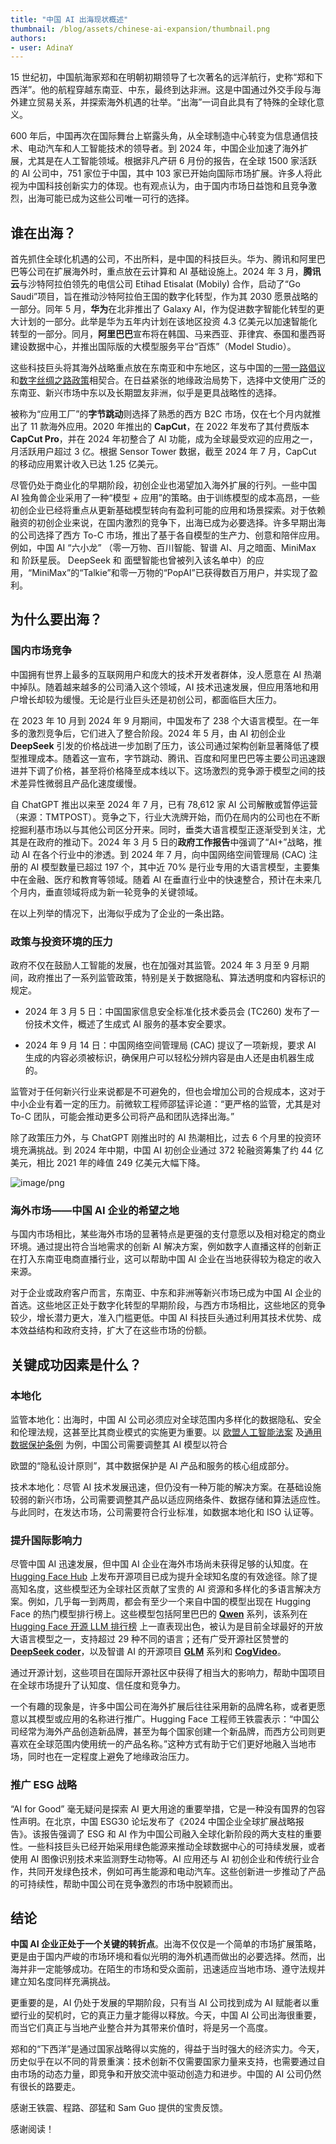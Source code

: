 ```yaml
---
title: "中国 AI 出海现状概述"
thumbnail: /blog/assets/chinese-ai-expansion/thumbnail.png
authors:
- user: AdinaY
---
```


15 世纪初，中国航海家郑和在明朝初期领导了七次著名的远洋航行，史称“郑和下西洋”。他的航程穿越东南亚、中东，最终到达非洲。这是中国通过外交手段与海外建立贸易关系，并探索海外机遇的壮举。“出海”一词自此具有了特殊的全球化意义。

600 年后，中国再次在国际舞台上崭露头角，从全球制造中心转变为信息通信技术、电动汽车和人工智能技术的领导者。到 2024 年，中国企业加速了海外扩展，尤其是在人工智能领域。根据非凡产研 6 月份的报告，在全球 1500 家活跃的 AI 公司中，751 家位于中国，其中 103 家已开始向国际市场扩展。许多人将此视为中国科技创新实力的体现。也有观点认为，由于国内市场日益饱和且竞争激烈，出海可能已成为这些公司唯一可行的选择。

## 谁在出海？

首先抓住全球化机遇的公司，不出所料，是中国的科技巨头。华为、腾讯和阿里巴巴等公司在扩展海外时，重点放在云计算和 AI 基础设施上。2024 年 3 月，**腾讯云**与沙特阿拉伯领先的电信公司 Etihad Etisalat (Mobily) 合作，启动了“Go Saudi”项目，旨在推动沙特阿拉伯王国的数字化转型，作为其 2030 愿景战略的一部分。同年 5 月，**华为**在北非推出了 Galaxy AI，作为促进数字智能化转型的更大计划的一部分。此举是华为五年内计划在该地区投资 4.3 亿美元以加速智能化转型的一部分。同月，**阿里巴巴**宣布将在韩国、马来西亚、菲律宾、泰国和墨西哥建设数据中心，并推出国际版的大模型服务平台“百炼”（Model Studio）。

这些科技巨头将其海外战略重点放在东南亚和中东地区，这与中国的[一带一路倡议](https://eng.yidaiyilu.gov.cn/)和[数字丝绸之路政策](https://www.orcasia.org/digital-silk-road)相契合。在日益紧张的地缘政治局势下，选择中文使用广泛的东南亚、新兴市场中东以及长期盟友非洲，似乎是更具战略性的选择。

被称为“应用工厂”的**字节跳动**则选择了熟悉的西方 B2C 市场，仅在七个月内就推出了 11 款海外应用。2020 年推出的 **CapCut**，在 2022 年发布了其付费版本 **CapCut Pro**，并在 2024 年初整合了 AI 功能，成为全球最受欢迎的应用之一，月活跃用户超过 3 亿。根据 Sensor Tower 数据，截至 2024 年 7 月，CapCut 的移动应用累计收入已达 1.25 亿美元。

尽管仍处于商业化的早期阶段，初创企业也渴望加入海外扩展的行列。一些中国 AI 独角兽企业采用了一种“模型 + 应用”的策略。由于训练模型的成本高昂，一些初创企业已经将重点从更新基础模型转向有盈利可能的应用和场景探索。对于依赖融资的初创企业来说，在国内激烈的竞争下，出海已成为必要选择。许多早期出海的公司选择了西方 To-C 市场，推出了基于各自模型的生产力、创意和陪伴应用。例如，中国 AI “六小龙” （零一万物、百川智能、智谱 AI、月之暗面、MiniMax 和 阶跃星辰。 DeepSeek 和 面壁智能也曾被列入该名单中）的应用，“MiniMax”的“Talkie”和零一万物的“PopAI”已获得数百万用户，并实现了盈利。

## 为什么要出海？

### 国内市场竞争

中国拥有世界上最多的互联网用户和庞大的技术开发者群体，没人愿意在 AI 热潮中掉队。随着越来越多的公司涌入这个领域，AI 技术迅速发展，但应用落地和用户增长却较为缓慢。无论是行业巨头还是初创公司，都面临巨大压力。

在 2023 年 10 月到 2024 年 9 月期间，中国发布了 238 个大语言模型。在一年多的激烈竞争后，它们进入了整合阶段。2024 年 5 月，由 AI 初创企业**DeepSeek** 引发的价格战进一步加剧了压力，该公司通过架构创新显著降低了模型推理成本。随着这一宣布，字节跳动、腾讯、百度和阿里巴巴等主要公司迅速跟进并下调了价格，甚至将价格降至成本线以下。这场激烈的竞争源于模型之间的技术差异性微弱且产品化速度缓慢。

自 ChatGPT 推出以来至 2024 年 7 月，已有 78,612 家 AI 公司解散或暂停运营（来源：TMTPOST）。竞争之下，行业大洗牌开始，而仍在局内的公司也在不断挖掘利基市场以与其他公司区分开来。同时，垂类大语言模型正逐渐受到关注，尤其是在政府的推动下。2024 年 3 月 5 日的**政府工作报告**中强调了“AI+”战略，推动 AI 在各个行业中的渗透。到 2024 年 7 月，向中国网络空间管理局 (CAC) 注册的 AI 模型数量已超过 197 个，其中近 70% 是行业专用的大语言模型，主要集中在金融、医疗和教育等领域。随着 AI 在垂直行业中的快速整合，预计在未来几个月内，垂直领域将成为新一轮竞争的关键领域。

在以上列举的情况下，出海似乎成为了企业的一条出路。

### 政策与投资环境的压力

政府不仅在鼓励人工智能的发展，也在加强对其监管。2024 年 3 月至 9 月期间，政府推出了一系列监管政策，特别是关于数据隐私、算法透明度和内容标识的规定。

- 2024 年 3 月 5 日：中国国家信息安全标准化技术委员会 (TC260) 发布了一份技术文件，概述了生成式 AI 服务的基本安全要求。

- 2024 年 9 月 14 日：中国网络空间管理局 (CAC) 提议了一项新规，要求 AI 生成的内容必须被标识，确保用户可以轻松分辨内容是由人还是由机器生成的。

监管对于任何新兴行业来说都是不可避免的，但也会增加公司的合规成本，这对于中小企业有着一定的压力。前微软工程师邵猛评论道：“更严格的监管，尤其是对 To-C 团队，可能会推动更多公司将产品和团队选择出海。”

除了政策压力外，与 ChatGPT 刚推出时的 AI 热潮相比，过去 6 个月里的投资环境充满挑战。到 2024 年中期，中国 AI 初创企业通过 372 轮融资筹集了约 44 亿美元，相比 2021 年的峰值 249 亿美元大幅下降。

![image/png](https://cdn-uploads.huggingface.co/production/uploads/63a369d98c0c89dcae3b8329/2ZaowI-oIJz5bpPjMfKX-.png)

### 海外市场——中国 AI 企业的希望之地

与国内市场相比，某些海外市场的显著特点是更强的支付意愿以及相对稳定的商业环境。通过提出符合当地需求的创新 AI 解决方案，例如数字人直播这样的创新正在打入东南亚电商直播行业，这可以帮助中国 AI 企业在当地获得较为稳定的收入来源。

对于企业或政府客户而言，东南亚、中东和非洲等新兴市场已成为中国 AI 企业的首选。这些地区正处于数字化转型的早期阶段，与西方市场相比，这些地区的竞争较少，增长潜力更大，准入门槛更低。中国 AI 科技巨头通过利用其技术优势、成本效益结构和政府支持，扩大了在这些市场的份额。

## 关键成功因素是什么？

### 本地化

监管本地化：出海时，中国 AI 公司必须应对全球范围内多样化的数据隐私、安全和伦理法规，这甚至比其商业模式的实施更为重要。以 [欧盟人工智能法案](https://www.europarl.europa.eu/topics/en/article/20230601STO93804/eu-ai-act-first-regulation-on-artificial-intelligence) 及[通用数据保护条例](https://eur-lex.europa.eu/eli/reg/2016/679/oj) 为例，中国公司需要调整其 AI 模型以符合

欧盟的“隐私设计原则”，其中数据保护是 AI 产品和服务的核心组成部分。

技术本地化：尽管 AI 技术发展迅速，但仍没有一种万能的解决方案。在基础设施较弱的新兴市场，公司需要调整其产品以适应网络条件、数据存储和算法适应性。与此同时，在发达市场，公司需要符合行业标准，如数据本地化和 ISO 认证等。

### 提升国际影响力

尽管中国 AI 迅速发展，但中国 AI 企业在海外市场尚未获得足够的认知度。在 [Hugging Face Hub](https://huggingface.co/) 上发布开源项目已成为提升全球知名度的有效途径。除了提高知名度，这些模型还为全球社区贡献了宝贵的 AI 资源和多样化的多语言解决方案。例如，几乎每一到两周，都会有至少一个来自中国的模型出现在 Hugging Face 的热门模型排行榜上。这些模型包括阿里巴巴的 [**Qwen**](https://huggingface.co/Qwen) 系列，该系列在 [Hugging Face 开源 LLM 排行榜](https://huggingface.co/spaces/open-llm-leaderboard/open_llm_leaderboard) 上一直表现出色，被认为是目前全球最好的开放大语言模型之一，支持超过 29 种不同的语言；还有广受开源社区赞誉的 [**DeepSeek coder**](https://huggingface.co/deepseek-ai)，以及智谱 AI 的开源项目 [**GLM**](https://huggingface.co/collections/THUDM/glm-4-665fcf188c414b03c2f7e3b7) 系列和 [**CogVideo**](https://huggingface.co/collections/THUDM/cogvideo-66c08e62f1685a3ade464cce)。

通过开源计划，这些项目在国际开源社区中获得了相当大的影响力，帮助中国项目在全球市场提升了认知度、信任度和竞争力。

一个有趣的现象是，许多中国公司在海外扩展后往往采用新的品牌名称，或者更愿意以其模型或应用的名称进行推广。Hugging Face 工程师王铁震表示：“中国公司经常为海外产品创造新品牌，甚至为每个国家创建一个新品牌，而西方公司则更喜欢在全球范围内使用统一的产品名称。”这种方式有助于它们更好地融入当地市场，同时也在一定程度上避免了地缘政治压力。

### 推广 ESG 战略

“AI for Good” 毫无疑问是探索 AI 更大用途的重要举措，它是一种没有国界的包容性声明。在北京，中国 ESG30 论坛发布了《2024 中国企业全球扩展战略报告》。该报告强调了 ESG 和 AI 作为中国公司融入全球化新阶段的两大支柱的重要性。一些科技巨头已经开始采用绿色能源来推动全球数据中心的可持续发展，或者使用 AI 图像识别技术来监测野生动物等。AI 应用还与 AI 初创企业和传统行业合作，共同开发绿色技术，例如可再生能源和电动汽车。这些创新进一步推动了产品的可持续性，帮助中国公司在竞争激烈的市场中脱颖而出。

## 结论

**中国 AI 企业正处于一个关键的转折点**。出海不仅仅是一个简单的市场扩展策略，更是由于国内严峻的市场环境和看似光明的海外机遇而做出的必要选择。然而，出海并非一定能够成功。在陌生的市场和受众面前，迅速适应当地市场、遵守法规并建立知名度同样充满挑战。

更重要的是，AI 仍处于发展的早期阶段，只有当 AI 公司找到成为 AI 赋能者以重塑行业的契机时，它的真正力量才能得以释放。今天，中国 AI 公司出海很重要，而当它们真正与当地产业整合并为其带来价值时，将是另一个高度。

郑和的“下西洋”是通过国家战略得以实施的，得益于当时强大的经济实力。今天，历史似乎在以不同的背景重演：技术创新不仅需要国家力量来支持，也需要通过自由市场的动态力量，即竞争和开放交流中驱动创造力和进步。中国的 AI 公司仍然有很长的路要走。

感谢王铁震、程路、邵猛和 Sam Guo 提供的宝贵反馈。

感谢阅读！

